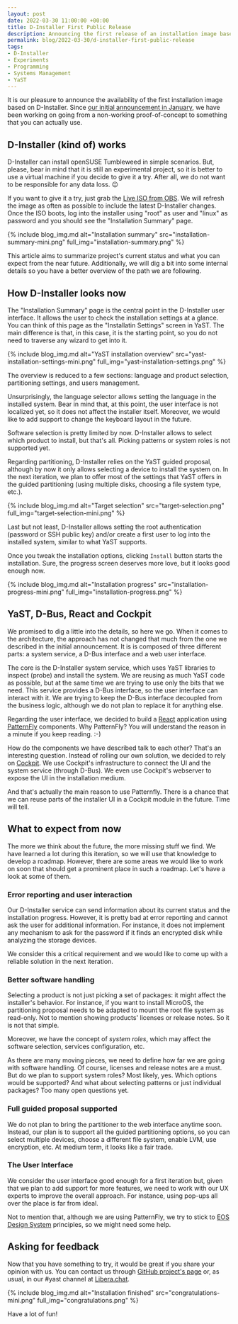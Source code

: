 ```yaml
---
layout: post
date: 2022-03-30 11:00:00 +00:00
title: D-Installer First Public Release
description: Announcing the first release of an installation image based on D-Installer
permalink: blog/2022-03-30/d-installer-first-public-release
tags:
- D-Installer
- Experiments
- Programming
- Systems Management
- YaST
---
```


It is our pleasure to announce the availability of the first installation image based on
D-Installer. Since [our initial announcement in
January](https://yast.opensuse.org/blog/2022-01-18/announcing-the-d-installer-project), we have been
working on going from a non-working proof-of-concept to something that you can actually use.

## D-Installer (kind of) works

D-Installer can install openSUSE Tumbleweed in simple scenarios. But, please, bear in mind that it
is still an experimental project, so it is better to use a virtual machine if you decide to give it
a try. After all, we do not want to be responsible for any data loss. :wink:

If you want to give it a try, just grab the [Live ISO from
OBS](https://build.opensuse.org/package/binaries/YaST:Head:D-Installer/d-installer-live/images). We
will refresh the image as often as possible to include the latest D-Installer changes. Once the ISO
boots, log into the installer using "root" as user and "linux" as password and you should see the
"Installation Summary" page.

{% include blog_img.md alt="Installation summary"
src="installation-summary-mini.png" full_img="installation-summary.png" %}

This article aims to summarize project's current status and what you can expect from the near
future. Additionally, we will dig a bit into some internal details so you have a better overview of
the path we are following.

## How D-Installer looks now

The "Installation Summary" page is the central point in the D-Installer user interface. It allows
the user to check the installation settings at a glance. You can think of this page as the
"Installatin Settings" screen in YaST. The main difference is that, in this case, it is the starting
point, so you do not need to traverse any wizard to get into it.

{% include blog_img.md alt="YaST installation overview"
src="yast-installation-settings-mini.png" full_img="yast-installation-settings.png" %}

The overview is reduced to a few sections: language and product selection, partitioning settings,
and users management.

Unsurprisingly, the language selector allows setting the language in the installed system. Bear in
mind that, at this point, the user interface is not localized yet, so it does not affect the
installer itself. Moreover, we would like to add support to change the keyboard layout in the
future.

Software selection is pretty limited by now. D-Installer allows to select which product to install,
but that's all. Picking patterns or system roles is not supported yet.

Regarding partitioning, D-Installer relies on the YaST guided proposal, although by now it only
allows selecting a device to install the system on. In the next iteration, we plan to offer most of
the settings that YaST offers in the guided partitioning (using multiple disks, choosing a file
system type, etc.).

{% include blog_img.md alt="Target selection"
src="target-selection.png" full_img="target-selection-mini.png" %}

Last but not least, D-Installer allows setting the root authentication (password or SSH public key)
and/or create a first user to log into the installed system, similar to what YaST supports.

Once you tweak the installation options, clicking `Install` button starts the installation. Sure,
the progress screen deserves more love, but it looks good enough now.

{% include blog_img.md alt="Installation progress"
src="installation-progress-mini.png" full_img="installation-progress.png" %}

## YaST, D-Bus, React and Cockpit

We promised to dig a little into the details, so here we go. When it comes to the architecture, the
approach has not changed that much from the one we described in the initial announcement. It is
is composed of three different parts: a system service, a D-Bus interface and a web user interface.

The core is the D-Installer system service, which uses YaST libraries to inspect (probe) and install
the system. We are reusing as much YaST code as possible, but at the same time we are trying to use
only the bits that we need. This service provides a D-Bus interface, so the user interface can
interact with it. We are trying to keep the D-Bus interface decoupled from the business logic,
although we do not plan to replace it for anything else.

Regarding the user interface, we decided to build a [React](https://reactjs.org/) application using
[PatternFly](https://www.patternfly.org/) components. Why PatternFly? You will understand the reason
in a minute if you keep reading. :-)

How do the components we have described talk to each other? That's an interesting question. Instead
of rolling our own solution, we decided to rely on [Cockpit](https://cockpit-project.org/). We use
Cockpit's infrastructure to connect the UI and the system service (through  D-Bus). We even use
Cockpit's webserver to expose the UI in the installation medium.

And that's actually the main reason to use Patternfly. There is a chance that we can reuse parts of
the installer UI in a Cockpit module in the future. Time will tell.

## What to expect from now

The more we think about the future, the more missing stuff we find. We have learned a lot during
this iteration, so we will use that knowledge to develop a roadmap. However, there are some areas we
would like to work on soon that should get a prominent place in such a roadmap. Let's have a look at
some of them.

### Error reporting and user interaction

Our D-Installer service can send information about its current status and the installation progress.
However, it is pretty bad at error reporting and cannot ask the user for additional information. For
instance, it does not implement any mechanism to ask for the password if it finds an encrypted disk
while analyzing the storage devices.

We consider this a critical requirement and we would like to come up with a reliable solution in the
next iteration.

### Better software handling

Selecting a product is not just picking a set of packages: it might affect the installer's
behavior. For instance, if you want to install MicroOS, the partitioning proposal needs to be
adapted to mount the root file system as read-only. Not to mention showing products' licenses or
release notes. So it is not that simple.

Moreover, we have the concept of *system roles*, which may affect the software selection,
services configuration, etc.

As there are many moving pieces, we need to define how far we are going with software handling. Of
course, licenses and release notes are a must. But do we plan to support system roles? Most likely,
yes. Which options would be supported? And what about selecting patterns or just individual
packages? Too many open questions yet.

### Full guided proposal supported

We do not plan to bring the partitioner to the web interface anytime soon. Instead, our plan is to
support all the guided partitioning options, so you can select multiple devices, choose a different
file system, enable LVM, use encryption, etc. At medium term, it looks like a fair trade.

### The User Interface

We consider the user interface good enough for a first iteration but, given that we plan to add
support for more features, we need to work with our UX experts to improve the overall approach. For
instance, using pop-ups all over the place is far from ideal.

Not to mention that, although we are using PatternFly, we try to stick to [EOS Design
System](https://www.eosdesignsystem.com/) principles, so we might need some help. 

## Asking for feedback

Now that you have something to try, it would be great if you share your opinion with us. You can
contact us through [GitHub project's page](https://github.com/yast/d-installer) or, as usual, in our
#yast channel at [Libera.chat](https://libera.chat/).

{% include blog_img.md alt="Installation finished"
src="congratulations-mini.png" full_img="congratulations.png" %}

Have a lot of fun!
